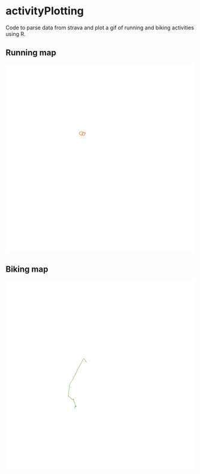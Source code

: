 # activityPlotting

Code to parse data from strava and plot a gif of running and biking activities using R.

## Running map

![](stravAnim2020_run_color.gif)

## Biking map

![](stravAnim2020_bike_color.gif)
